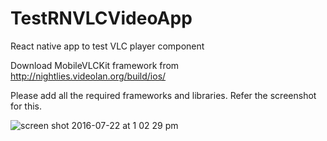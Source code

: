 # TestRNVLCVideoApp
React native app to test VLC player component 

Download MobileVLCKit framework from http://nightlies.videolan.org/build/ios/

Please add all the required frameworks and libraries. Refer the screenshot for this.

![screen shot 2016-07-22 at 1 02 29 pm](https://cloud.githubusercontent.com/assets/1179871/17049720/9c13792e-500c-11e6-8d6b-eafa2bafc22e.png)

